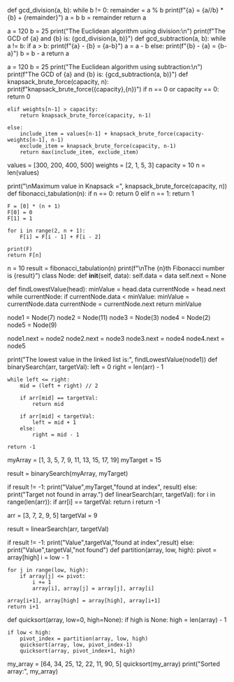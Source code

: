 def gcd_division(a, b):
    while b != 0:
        remainder = a % b
        print(f"{a} = {a//b} * {b} + {remainder}")
        a = b
        b = remainder
    return a

a = 120
b = 25
print("The Euclidean algorithm using division:\n")
print(f"The GCD of {a} and {b} is: {gcd_division(a, b)}")
def gcd_subtraction(a, b):
    while a != b:
        if a > b:
            print(f"{a} - {b} = {a-b}")
            a = a - b
        else:
            print(f"{b} - {a} = {b-a}")
            b = b - a
    return a

a = 120
b = 25
print("The Euclidean algorithm using subtraction:\n")
print(f"The GCD of {a} and {b} is: {gcd_subtraction(a, b)}")
def knapsack_brute_force(capacity, n):
    print(f"knapsack_brute_force({capacity},{n})")
    if n == 0 or capacity == 0:
        return 0

    elif weights[n-1] > capacity:
        return knapsack_brute_force(capacity, n-1)

    else:
        include_item = values[n-1] + knapsack_brute_force(capacity-weights[n-1], n-1)
        exclude_item = knapsack_brute_force(capacity, n-1)
        return max(include_item, exclude_item)

values = [300, 200, 400, 500]
weights = [2, 1, 5, 3]
capacity = 10
n = len(values)

print("\nMaximum value in Knapsack =", knapsack_brute_force(capacity, n))
def fibonacci_tabulation(n):
    if n == 0: return 0
    elif n == 1: return 1

    F = [0] * (n + 1)
    F[0] = 0 
    F[1] = 1

    for i in range(2, n + 1):
        F[i] = F[i - 1] + F[i - 2]
    
    print(F)
    return F[n]
  
n = 10
result = fibonacci_tabulation(n)
print(f"\nThe {n}th Fibonacci number is {result}")
class Node:
    def __init__(self, data):
        self.data = data
        self.next = None

def findLowestValue(head):
    minValue = head.data
    currentNode = head.next
    while currentNode:
        if currentNode.data < minValue:
            minValue = currentNode.data
        currentNode = currentNode.next
    return minValue

node1 = Node(7)
node2 = Node(11)
node3 = Node(3)
node4 = Node(2)
node5 = Node(9)

node1.next = node2
node2.next = node3
node3.next = node4
node4.next = node5

print("The lowest value in the linked list is:", findLowestValue(node1))
def binarySearch(arr, targetVal):
    left = 0
    right = len(arr) - 1

    while left <= right:
        mid = (left + right) // 2

        if arr[mid] == targetVal:
            return mid
        
        if arr[mid] < targetVal:
            left = mid + 1
        else:
            right = mid - 1

    return -1

myArray = [1, 3, 5, 7, 9, 11, 13, 15, 17, 19]
myTarget = 15

result = binarySearch(myArray, myTarget)

if result != -1:
    print("Value",myTarget,"found at index", result)
else:
    print("Target not found in array.")
def linearSearch(arr, targetVal):
    for i in range(len(arr)):
        if arr[i] == targetVal:
            return i
    return -1

arr = [3, 7, 2, 9, 5]
targetVal = 9

result = linearSearch(arr, targetVal)

if result != -1:
    print("Value",targetVal,"found at index",result)
else:
    print("Value",targetVal,"not found")
    def partition(array, low, high):
    pivot = array[high]
    i = low - 1

    for j in range(low, high):
        if array[j] <= pivot:
            i += 1
            array[i], array[j] = array[j], array[i]

    array[i+1], array[high] = array[high], array[i+1]
    return i+1

def quicksort(array, low=0, high=None):
    if high is None:
        high = len(array) - 1

    if low < high:
        pivot_index = partition(array, low, high)
        quicksort(array, low, pivot_index-1)
        quicksort(array, pivot_index+1, high)

my_array = [64, 34, 25, 12, 22, 11, 90, 5]
quicksort(my_array)
print("Sorted array:", my_array)



